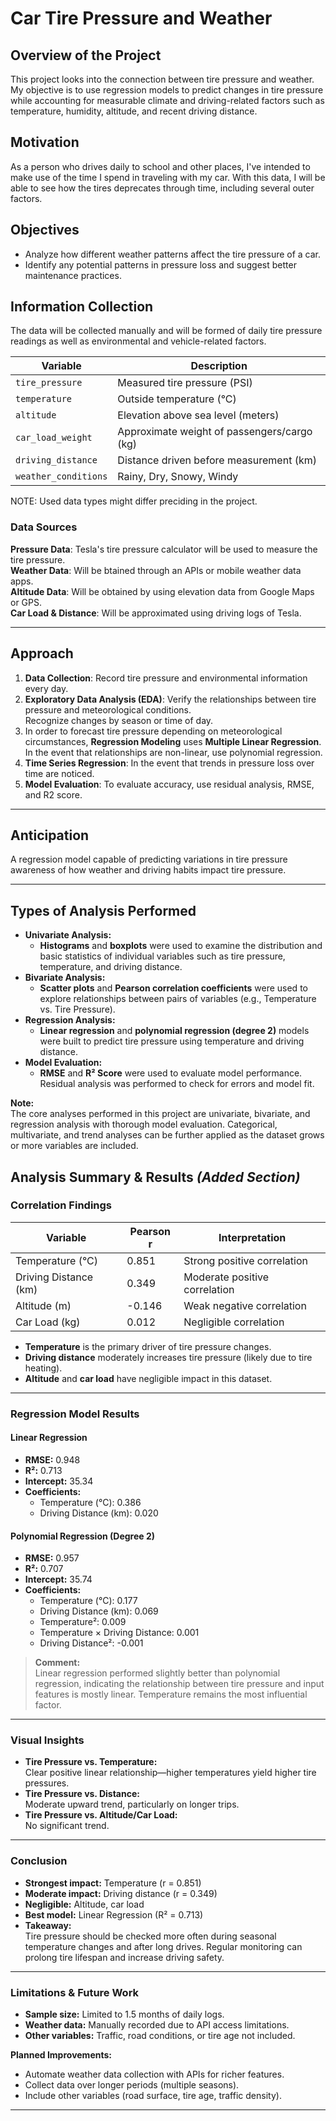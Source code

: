 # Car Tire Pressure and Weather 

## Overview of the Project  
This project looks into the connection between tire pressure and weather. My objective is to use regression models to predict changes in tire pressure while accounting for measurable climate and driving-related factors such as temperature, humidity, altitude, and recent driving distance.  

## Motivation
As a person who drives daily to school and other places, I've intended to make use of the time I spend in traveling with my car. With this data, I will be able to see how the tires deprecates through time, including several outer factors.

## Objectives  
- Analyze how different weather patterns affect the tire pressure of a car.
- Identify any potential patterns in pressure loss and suggest better maintenance practices.  

## Information Collection  
The data will be collected manually and will be formed of daily tire pressure readings as well as environmental and vehicle-related factors.  


| Variable | Description |
|----------|-------------|
| `tire_pressure` | Measured tire pressure (PSI) |
| `temperature` | Outside temperature (°C) |
| `altitude` | Elevation above sea level (meters) |
| `car_load_weight` | Approximate weight of passengers/cargo (kg) |
| `driving_distance` | Distance driven before measurement (km) |
| `weather_conditions` | Rainy, Dry, Snowy, Windy |

NOTE: Used data types might differ preciding in the project.

### **Data Sources** 
 **Pressure Data**: Tesla's tire pressure calculator will be used to measure the tire pressure.  
 **Weather Data**: Will be btained through an APIs or mobile weather data apps.  
 **Altitude Data**: Will be obtained by using elevation data from Google Maps or GPS.  
 **Car Load & Distance**: Will be approximated using driving logs of Tesla.  

 ---

 ## Approach  
 1. **Data Collection**: Record tire pressure and environmental information every day.  
 2. **Exploratory Data Analysis (EDA)**: Verify the relationships between tire pressure and meteorological conditions.  
    Recognize changes by season or time of day.  
 3. In order to forecast tire pressure depending on meteorological circumstances, **Regression Modeling** uses **Multiple Linear Regression**.  
    In the event that relationships are non-linear, use polynomial regression.  
 3. **Time Series Regression**: In the event that trends in pressure loss over time are noticed.  
 4. **Model Evaluation**: To evaluate accuracy, use residual analysis, RMSE, and R2 score.  

---

## Anticipation  
A regression model capable of predicting variations in tire pressure awareness of how weather and driving habits impact tire pressure.  

---

## Types of Analysis Performed

- **Univariate Analysis:**  
  - **Histograms** and **boxplots** were used to examine the distribution and basic statistics of individual variables such as tire pressure, temperature, and driving distance.
- **Bivariate Analysis:**  
  - **Scatter plots** and **Pearson correlation coefficients** were used to explore relationships between pairs of variables (e.g., Temperature vs. Tire Pressure).
- **Regression Analysis:**  
  - **Linear regression** and **polynomial regression (degree 2)** models were built to predict tire pressure using temperature and driving distance.
- **Model Evaluation:**  
  - **RMSE** and **R² Score** were used to evaluate model performance. Residual analysis was performed to check for errors and model fit.

**Note:**  
The core analyses performed in this project are univariate, bivariate, and regression analysis with thorough model evaluation. Categorical, multivariate, and trend analyses can be further applied as the dataset grows or more variables are included.


## Analysis Summary & Results _(Added Section)_

### Correlation Findings

| Variable              | Pearson r | Interpretation                |
|-----------------------|-----------|-------------------------------|
| Temperature (°C)      | 0.851     | Strong positive correlation   |
| Driving Distance (km) | 0.349     | Moderate positive correlation |
| Altitude (m)          | -0.146    | Weak negative correlation     |
| Car Load (kg)         | 0.012     | Negligible correlation        |

- **Temperature** is the primary driver of tire pressure changes.
- **Driving distance** moderately increases tire pressure (likely due to tire heating).
- **Altitude** and **car load** have negligible impact in this dataset.

---

### Regression Model Results

#### Linear Regression

- **RMSE:** 0.948  
- **R²:** 0.713  
- **Intercept:** 35.34  
- **Coefficients:**  
    - Temperature (°C): 0.386  
    - Driving Distance (km): 0.020  

#### Polynomial Regression (Degree 2)

- **RMSE:** 0.957  
- **R²:** 0.707  
- **Intercept:** 35.74  
- **Coefficients:**  
    - Temperature (°C): 0.177  
    - Driving Distance (km): 0.069  
    - Temperature²: 0.009  
    - Temperature × Driving Distance: 0.001  
    - Driving Distance²: -0.001  

> **Comment:**  
> Linear regression performed slightly better than polynomial regression, indicating the relationship between tire pressure and input features is mostly linear. Temperature remains the most influential factor.

---

### Visual Insights

- **Tire Pressure vs. Temperature:**  
  Clear positive linear relationship—higher temperatures yield higher tire pressures.
- **Tire Pressure vs. Distance:**  
  Moderate upward trend, particularly on longer trips.
- **Tire Pressure vs. Altitude/Car Load:**  
  No significant trend.

---

### Conclusion

- **Strongest impact:** Temperature (r = 0.851)
- **Moderate impact:** Driving distance (r = 0.349)
- **Negligible:** Altitude, car load
- **Best model:** Linear Regression (R² = 0.713)
- **Takeaway:**  
  Tire pressure should be checked more often during seasonal temperature changes and after long drives. Regular monitoring can prolong tire lifespan and increase driving safety.

---

### Limitations & Future Work

- **Sample size:** Limited to 1.5 months of daily logs.
- **Weather data:** Manually recorded due to API access limitations.
- **Other variables:** Traffic, road conditions, or tire age not included.

**Planned Improvements:**
- Automate weather data collection with APIs for richer features.
- Collect data over longer periods (multiple seasons).
- Include other variables (road surface, tire age, traffic density).

---

